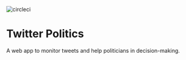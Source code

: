 ![circleci](https://circleci.com/gh/esuau/twitter-politics-server.svg?style=shield)

# Twitter Politics

A web app to monitor tweets and help politicians in decision-making.